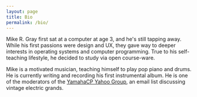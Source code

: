 ```yaml
---
layout: page
title: Bio
permalink: /bio/
---
```


Mike R. Gray first sat at a computer at age 3, and he's still tapping away. While his first passions were design and UX, they gave way to deeper interests in operating systems and computer programming. True to his self-teaching lifestyle, he decided to study via open course-ware.

Mike is a motivated musician, teaching himself to play pop piano and drums. He is currently writing and recording his first instrumental album. He is one of the moderators of the [YamahaCP Yahoo Group](https://groups.yahoo.com/neo/groups/YamahaCP/info), an email list discussing vintage electric grands.

